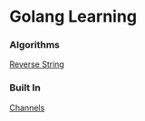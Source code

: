 # Golang Learning

### Algorithms
[Reverse String](algo_reverse_string_test.go)

### Built In
[Channels](built_in_channels_test.go)
